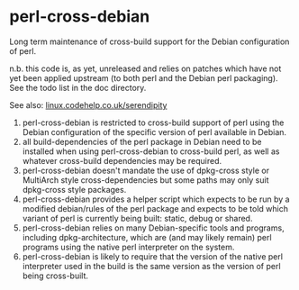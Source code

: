 perl-cross-debian
=================

Long term maintenance of cross-build support for the Debian configuration of perl.

n.b. this code is, as yet, unreleased and relies on patches which have not
yet been applied upstream (to both perl and the Debian perl packaging).
See the todo list in the doc directory.

See also: [linux.codehelp.co.uk/serendipity](http://linux.codehelp.co.uk/serendipity/index.php?/archives/239-Long-term-maintenance-of-perl-cross-build-support-in-Debian.html)

1. perl-cross-debian is restricted to cross-build support of perl using
the Debian configuration of the specific version of perl available in Debian.
1. all build-dependencies of the perl package in Debian need to be installed
when using perl-cross-debian to cross-build perl, as well as whatever
cross-build dependencies may be required.
1. perl-cross-debian doesn't mandate the use of dpkg-cross style or
MultiArch style cross-dependencies but some paths may only suit dpkg-cross
style packages.
1. perl-cross-debian provides a helper script which expects to be run
by a modified debian/rules of the perl package and expects to be told
which variant of perl is currently being built: static, debug or shared.
1. perl-cross-debian relies on many Debian-specific tools and programs,
including dpkg-architecture, which are (and may likely remain) perl
programs using the native perl interpreter on the system.
1. perl-cross-debian is likely to require that the version of the native
perl interpreter used in the build is the same version as the version of
perl being cross-built.
